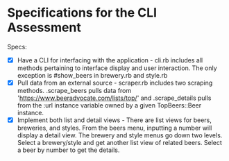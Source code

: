 # Specifications for the CLI Assessment

Specs:
- [x] Have a CLI for interfacing with the application - cli.rb includes all methods pertaining to interface display and user interaction. The only exception is #show_beers in brewery.rb and style.rb
- [x] Pull data from an external source - scraper.rb includes two scraping methods. .scrape_beers pulls data from 'https://www.beeradvocate.com/lists/top/' and .scrape_details pulls from the :url instance variable owned by a given TopBeers::Beer instance.
- [x] Implement both list and detail views - There are list views for beers, breweries, and styles. From the beers menu, inputting a number will display a detail view. The brewery and style menus go down two levels. Select a brewery/style and get another list view of related beers. Select a beer by number to get the details.
